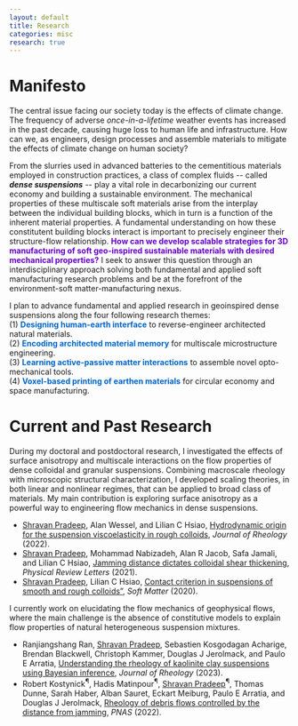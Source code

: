 ```yaml
---
layout: default
title: Research
categories: misc
research: true
---
```

# Manifesto
The central issue facing our society today is the effects of climate change. The frequency of adverse <i>once-in-a-lifetime</i> weather events has increased in the past decade, causing huge loss to human life and infrastructure. How can we, as engineers, design processes and assemble materials to mitigate the effects of climate change on human society?

From the slurries used in advanced batteries to the cementitious materials employed in construction practices, a class of complex fluids -- called <b><i>dense suspensions</i></b> -- play a vital role in decarbonizing our current economy and building a sustainable environment. The mechanical properties of these multiscale soft materials arise from the interplay between the individual building blocks, which in turn is a function of the inherent material properties. A fundamental understanding on how these constitutent building blocks interact is important to precisely engineer their structure-flow relationship. <font color="#6600CC"><b>How can we develop scalable strategies for 3D manufacturing of soft geo-inspired sustainable materials with desired mechanical properties?</b></font> I seek to answer this question through an interdisciplinary approach solving both fundamental and applied soft manufacturing research problems and be at the forefront of the environment-soft matter-manufacturing nexus.

I plan to advance fundamental and applied research in geoinspired dense suspensions along the four following research themes:<br>
(1) <font color="#0066CC"><b>Designing human-earth interface</b></font> to reverse-engineer architected natural materials.<br>
(2) <font color="#0066CC"><b>Encoding architected material memory</b></font> for multiscale microstructure engineering.<br>
(3) <font color="#0066CC"><b>Learning active-passive matter interactions</b></font> to assemble novel opto-mechanical tools.<br>
(4) <font color="#0066CC"><b>Voxel-based printing of earthen materials</b></font> for circular economy and space manufacturing.
# Current and Past Research
During my doctoral and postdoctoral research, I investigated the effects of surface anisotropy and multiscale interactions on the flow properties of dense colloidal and granular suspensions. Combining macroscale rheology with microscopic structural characterization, I developed scaling theories, in both linear and nonlinear regimes, that can be applied to broad class of materials. My main contribution is exploring surface anisotropy as a powerful way to engineering flow mechanics in dense suspensions.<br>
<ul>
    <li><u>Shravan Pradeep</u>, Alan Wessel, and Lilian C Hsiao, <a href="https://sor.scitation.org/doi/full/10.1122/8.0000424">Hydrodynamic origin for the suspension viscoelasticity in rough colloids</a>, <i>Journal of Rheology</i> (2022).</li>
    <li> <u>Shravan Pradeep</u>, Mohammad Nabizadeh, Alan R Jacob, Safa Jamali, and Lilian C Hsiao, <a href="https://journals.aps.org/prl/abstract/10.1103/PhysRevLett.127.158002">Jamming distance dictates colloidal shear thickening</a>, <i>Physical Review Letters</i> (2021).</li>
    <li><u>Shravan Pradeep</u>, Lilian C Hsiao, <a href="https://pubs.rsc.org/en/content/articlehtml/2020/sm/d0sm00072h">Contact criterion in suspensions of smooth and rough colloids”</a>, <i>Soft Matter</i> (2020).</li>
</ul>
I currently work on elucidating the flow mechanics of geophysical flows, where the main challenge is the absence of constitutive models to explain flow properties of natural heterogeneous suspension mixtures.<br>
<ul>
    <li>Ranjiangshang Ran, <u>Shravan Pradeep</u>, Sebastien Kosgodagan Acharige, Brendan Blackwell, Christoph Kammer, Douglas J Jerolmack, and Paulo E Arratia, <a href="https://sor.scitation.org/doi/full/10.1122/8.0000556">Understanding the rheology of kaolinite clay suspensions using Bayesian inference</a>, <i>Journal of Rheology</i> (2023).</li>
    <li>Robert Kostynick<sup>&#182;</sup>, Hadis Matinpour<sup>&#182;</sup>, <u>Shravan Pradeep</u><sup>&#182;</sup>, Thomas Dunne, Sarah Haber, Alban Sauret, Eckart Meiburg, Paulo E Arratia, and Douglas J Jerolmack, <a href="https://www.pnas.org/doi/abs/10.1073/pnas.2209109119">Rheology of debris flows controlled by the distance from jamming</a>, <i>PNAS</i> (2022).</li>
</ul>    
